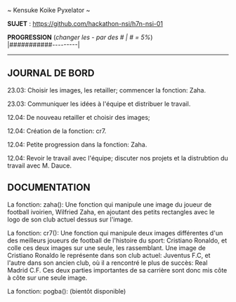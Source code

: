 ~ Kensuke Koike Pyxelator ~

**SUJET** : https://github.com/hackathon-nsi/h7n-nsi-01

**PROGRESSION** (*changer les - par des # | # = 5%*)<br />
|###########---------|

<hr />
<!-- ne pas effacer les lignes ci-dessus et mettre à jour la progression régulièrement -->

## JOURNAL DE BORD

23.03: Choisir les images, les retailler; commencer la fonction: Zaha.

23.03: Communiquer les idées à l'équipe et distribuer le travail.

12.04: De nouveau retailler et choisir des images; 

12.04: Création de la fonction: cr7.

12.04:  Petite progression dans la fonction: Zaha.

12.04: Revoir le travail avec l'équipe; discuter nos projets et la distrubtion du travail avec M. Dauce.


## DOCUMENTATION
La fonction: zaha(): Une fonction qui manipule une image du joueur de football ivoirien, Wilfried Zaha, en ajoutant des petits rectangles avec le logo de son club actuel dessus sur l'image.

La fonction: cr7(): Une fonction qui manipule deux images différentes d'un des meilleurs joueurs de football de l'histoire du sport: Cristiano Ronaldo, et colle ces deux images sur une seule, les rassemblant. Une image de Cristiano Ronaldo le représente dans son club actuel: Juventus F.C, et l'autre dans son ancien club, où il a rencontré le plus de succès: Real Madrid C.F. Ces deux parties importantes de sa carrière sont donc mis côte à côte sur une seule image.

La fonction: pogba(): (bientôt disponible)
